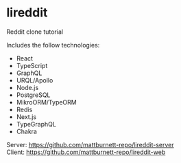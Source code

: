 # lireddit
Reddit clone tutorial

Includes the follow technologies:

- React
- TypeScript
- GraphQL
- URQL/Apollo
- Node.js
- PostgreSQL
- MikroORM/TypeORM
- Redis
- Next.js
- TypeGraphQL
- Chakra

Server: https://github.com/mattburnett-repo/lireddit-server \
Client: https://github.com/mattburnett-repo/lireddit-web

